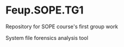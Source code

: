 # Feup.SOPE.TG1
Repository for SOPE course's first group work 

System file forensics analysis tool

